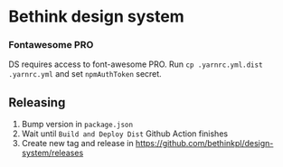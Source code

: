 # Bethink design system

### Fontawesome PRO

DS requires access to font-awesome PRO. Run `cp .yarnrc.yml.dist .yarnrc.yml` and set `npmAuthToken` secret.

## Releasing
1. Bump version in `package.json`
2. Wait until `Build and Deploy Dist` Github Action finishes
3. Create new tag and release in https://github.com/bethinkpl/design-system/releases
